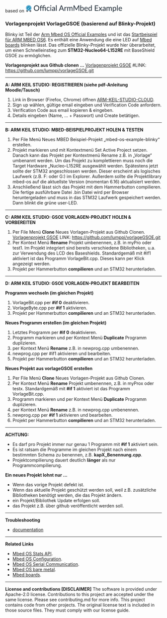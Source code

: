 based on ![](./resources/official_armmbed_example_badge.png)
<br>
### **Vorlagenprojekt VorlageGSOE (basierend auf Blinky-Projekt)**


Blinky ist Teil der [Arm Mbed OS Official Examples](https://os.mbed.com/code/) und ist das [Startbeispiel für ARM MBED OS6](https://os.mbed.com/docs/mbed-os/v6.16/introduction/index.html). Es enthält eine Anwendung die eine LED auf [Mbed boards](https://os.mbed.com/platforms/) blinken lässt. 
Das offizielle Blinky-Projekt wurde hier überarbeitet, um einen Schnelleinstieg zum **STM32-Nucleo64-L152RE** mit BaseShield GSOE zu ermöglichen.

**Vorlagenprojekt aus Github clonen ...**
[Vorlagenprojekt GSOE](https://github.com/lumppi/vorlageGSOE.git) #LINK: https://github.com/lumppi/vorlageGSOE.git

***
**A: ARM KEIL STUDIO: REGISTRIEREN  (siehe pdf-Anleitung Moodle/Tausch)**

1.	Link in Browser (Firefox, Chrome) öffnen [ARM-KEIL-STUDIO-CLOUD](https://studio.keil.arm.com).
2.	Sign up wählen, gültige email eingeben und Verification Code anfordern.
3.	Verification Code aus email kopieren & eingeben.
4.	Details eingeben (Name, … + Passwort) und Create betätigen.

***
**B: ARM KEIL STUDIO: MBED-BEISPIELPROJEKT HOLEN & TESTEN** 

1.	Per File Menü Neues MBED Beispiel-Projekt „mbed-os-example-blinky“ erstellen.
2.	Projekt markieren und mit Kontextmenü Set Active Project setzen. Danach kann das Projekt per Kontextmenü Rename z.B. in „Vorlage“ umbenannt werden. Um das Projekt zu komplettieren muss noch die Target Hardware „Nucleo-L152RE  ausgewählt werden. Spätestens jetzt sollte der STM32 angeschlossen werden. Dieser erscheint als logisches Laufwerk (z.B. F: oder G:) im Explorer. Außerdem sollte die Projektlibrary mbed-os auf die aktuellste Version (momentan 6.16) aktualisiert werden.
3.	Anschließend lässt sich das Projekt mit dem Hammerbutton compilieren. Die fertige ausführbare Datei .bin Datei wird per Browser heruntergeladen und muss in das STM32 Laufwerk gespeichert werden. Dann blinkt die grüne user-LED. 

***
**C: ARM KEIL STUDIO: GSOE VORLAGEN-PROJEKT HOLEN & VORBEREITEN** 

1.	Per File Menü **Clone** Neues Vorlagen-Projekt aus Github Clonen.
    [Vorlagenprojekt GSOE](https://github.com/lumppi/vorlageGSOE.git) LINK: https://github.com/lumppi/vorlageGSOE.git
2.	Per Kontext Menü **Rename** Projekt umbenennen, z.B. in myPro oder test1. Im Projekt integriert sind bereits verschiedene Bibliotheken, u.a. zur Verwendung des LCD des Baseshields. Standardgemäß mit #if1 aktiviert ist das Programm VorlageBit.cpp. Dieses kann per Klick angezeigt werden.
3.	Projekt per Hammerbutton **compilieren** und an STM32 herunterladen.


***
**D: ARM KEIL STUDIO: GSOE VORLAGEN-PROJEKT BEARBEITEN**

 **Programm wechseln (im gleichen Projekt)**

 1. VorlageBit.cpp per **#if 0** deaktivieren.
 2. VorlageByte.cpp per **#if 1** aktivieren.
 3. Projekt per Hammerbutton **compilieren** und an STM32 herunterladen.<br> 

**Neues Programm erstellen (im gleichen Projekt)**

 1. Letztes Programm per **#if 0** deaktivieren.
 2. Programm markieren und per Kontext Menü **Duplicate** Programm duplizieren.
 3. per Kontext Menü **Rename** z.B. in newprog.cpp umbenennen. 
 4. newprog.cpp per #if1 aktivieren und bearbeiten.
 5.	Projekt per Hammerbutton **compilieren** und an STM32 herunterladen.

**Neues Projekt aus vorlageGSOE erstellen** 

1. Per File Menü **Clone** Neues Vorlagen-Projekt aus Github Clonen. 
2. Per Kontext Menü **Rename** Projekt umbenennen, z.B. in myProx oder testx. Standardgemäß mit **#if 1** aktiviert ist das Programm VorlageBit.cpp. 
3. Programm markieren und per Kontext Menü **Duplicate** Programm duplizieren.
4. per Kontext Menü **Rename** z.B. in newprog.cpp umbenennen. 
5. newprog.cpp per **#if 1** aktivieren und bearbeiten.
6. Projekt per Hammerbutton **compilieren** und an STM32 herunterladen.

***

**ACHTUNG:**

- Es darf pro Projekt immer nur genau 1 Programm mit **#if 1** aktiviert sein.
- Es ist ratsam die Programme im gleichen Projekt nach einem bestimmten Schema zu benennen, z.B. **kapX_Benennung.cpp**.
- Projektcompilierung dauert deutlich **länger** als nur Programmcompilierung.

**Ein neues Projekt lohnt nur …**

- Wenn das vorige Projekt defekt ist.
- Wenn das aktuelle Projekt geschützt werden soll, weil z.B. zusätzliche Bibliotheken benötigt werden, die das Projekt ändern.
- ein Projekt/Bibliothek Update erfolgen soll.
- das Projekt z.B. über github veröffentlicht werden soll. 


***

**Troubleshooting**
 
 - [documentation](https://os.mbed.com/docs/latest/tutorials/debugging.html) 
 ***
**Related Links**

* [Mbed OS Stats API](https://os.mbed.com/docs/latest/apis/mbed-statistics.html).
* [Mbed OS Configuration](https://os.mbed.com/docs/latest/reference/configuration.html).
* [Mbed OS Serial Communication](https://os.mbed.com/docs/latest/tutorials/serial-communication.html).
* [Mbed OS bare metal](https://os.mbed.com/docs/mbed-os/latest/reference/mbed-os-bare-metal.html).
* [Mbed boards](https://os.mbed.com/platforms/).

***
**License and contributions [DISCLAIMER]**
The software is provided under Apache-2.0 license. Contributions to this project are accepted under the same license. Please see contributing.md for more info.
This project contains code from other projects. The original license text is included in those source files. They must comply with our license guide.
